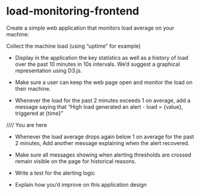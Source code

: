 # load-monitoring-frontend

Create a simple web application that monitors load average on your machine:

Collect the machine load (using “uptime” for example)

+ Display in the application the key statistics as well as a history of load over the past 10 minutes in 10s intervals. We’d suggest a graphical representation using D3.js.

+ Make sure a user can keep the web page open and monitor the load on their machine.

+ Whenever the load for the past 2 minutes exceeds 1 on average, add a message saying that “High load generated an alert - load = {value}, triggered at {time}”

//// You are here

+ Whenever the load average drops again below 1 on average for the past 2 minutes, Add another message explaining when the alert recovered.

+ Make sure all messages showing when alerting thresholds are crossed remain visible on the page for historical reasons.

+ Write a test for the alerting logic

+ Explain how you’d improve on this application design
